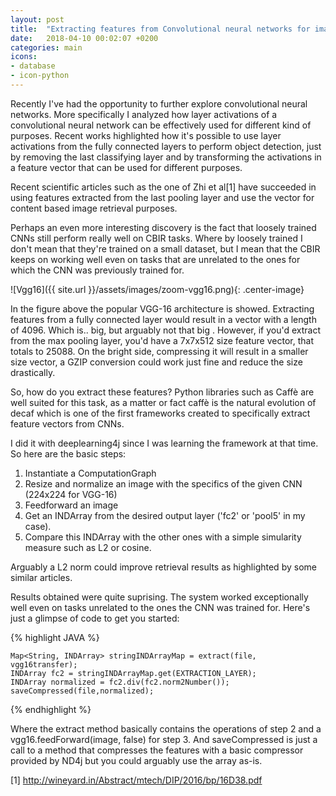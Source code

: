 ```yaml
---
layout: post
title:  "Extracting features from Convolutional neural networks for image retrieval"
date:   2018-04-10 00:02:07 +0200
categories: main
icons: 
- database
- icon-python
---
```


Recently I've had the opportunity to further explore convolutional neural networks. More specifically I analyzed how layer activations of a convolutional neural network can be effectively used for different kind of purposes.
Recent works highlighted how it's possible to use layer activations from the fully connected layers to perform object detection, just by removing the last classifying layer and by transforming the activations in a feature vector that can be used for different purposes.

Recent scientific articles such as the one of Zhi et al[1] have succeeded in using features extracted from the last pooling layer and use the vector for content based image retrieval purposes.

Perhaps an even more interesting discovery is the fact that loosely trained CNNs still perform really well on CBIR tasks. Where by loosely trained I don't mean that they're trained on a small dataset, but I mean that the CBIR keeps on working well even on tasks that are unrelated to the ones for which the CNN was previously trained for.

![Vgg16]({{ site.url }}/assets/images/zoom-vgg16.png){: .center-image}

In the figure above the popular VGG-16 architecture is showed. Extracting features from a fully connected layer would result in a vector with a length of 4096. Which is.. big, but arguably not that big . 
However, if you'd extract from the max pooling layer, you'd have a 7x7x512 size feature vector, that totals to 25088. On the bright side, compressing it will result in a smaller size vector, a GZIP conversion could work just fine and reduce the size drastically.

So, how do you extract these features? Python libraries such as Caffè are well suited for this task, as a matter or fact caffè is the natural evolution of decaf which is one of the first frameworks created to specifically extract feature vectors from CNNs. 

I did it with deeplearning4j since I was learning the framework at that time. So here are the basic steps: 

1) Instantiate a ComputationGraph
2) Resize and normalize an image with the specifics of the given CNN (224x224 for VGG-16)
3) Feedforward an image
4) Get an INDArray from the desired output layer ('fc2' or 'pool5' in my case). 
5) Compare this INDArray with the other ones with a simple simularity measure such as L2 or cosine.

Arguably a L2 norm could improve retrieval results as highlighted by some similar articles. 

Results obtained were quite suprising. The system worked exceptionally well even on tasks unrelated to the ones the CNN was trained for. Here's just a glimpse of code to get you started:

{% highlight JAVA %}

    Map<String, INDArray> stringINDArrayMap = extract(file, vgg16transfer);
    INDArray fc2 = stringINDArrayMap.get(EXTRACTION_LAYER);
    INDArray normalized = fc2.div(fc2.norm2Number());
    saveCompressed(file,normalized);
    
{% endhighlight %}

Where the extract method basically contains the operations of step 2 and a vgg16.feedForward(image, false) for step 3. And saveCompressed is just a call to a method that compresses the features with a basic compressor provided by ND4j but you could arguably use the array as-is.

[1] http://wineyard.in/Abstract/mtech/DIP/2016/bp/16D38.pdf